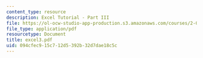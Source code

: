 ```yaml
---
content_type: resource
description: Excel Tutorial - Part III
file: https://ol-ocw-studio-app-production.s3.amazonaws.com/courses/2-000-how-and-why-machines-work-spring-2002/094cfec915c712d5392b32d7dae18c5c_excel3.pdf
file_type: application/pdf
resourcetype: Document
title: excel3.pdf
uid: 094cfec9-15c7-12d5-392b-32d7dae18c5c
---
```

